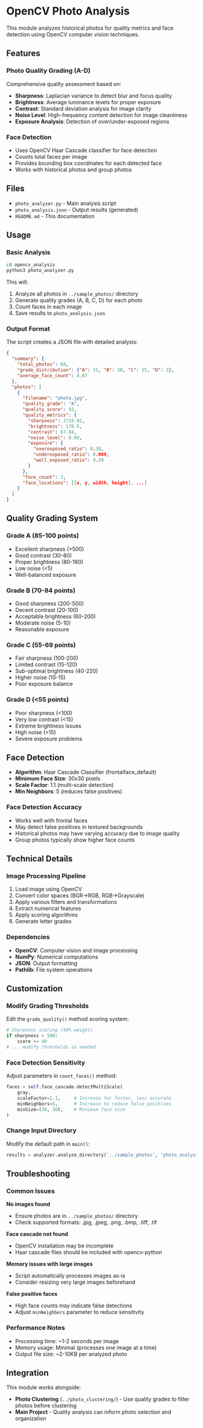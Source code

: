 # OpenCV Photo Analysis

This module analyzes historical photos for quality metrics and face detection using OpenCV computer vision techniques.

## Features

### Photo Quality Grading (A-D)
Comprehensive quality assessment based on:

- **Sharpness**: Laplacian variance to detect blur and focus quality
- **Brightness**: Average luminance levels for proper exposure
- **Contrast**: Standard deviation analysis for image clarity
- **Noise Level**: High-frequency content detection for image cleanliness
- **Exposure Analysis**: Detection of over/under-exposed regions

### Face Detection
- Uses OpenCV Haar Cascade classifier for face detection
- Counts total faces per image
- Provides bounding box coordinates for each detected face
- Works with historical photos and group photos

## Files

- `photo_analyzer.py` - Main analysis script
- `photo_analysis.json` - Output results (generated)
- `README.md` - This documentation

## Usage

### Basic Analysis
```bash
cd opencv_analysis
python3 photo_analyzer.py
```

This will:
1. Analyze all photos in `../sample_photos/` directory
2. Generate quality grades (A, B, C, D) for each photo
3. Count faces in each image
4. Save results to `photo_analysis.json`

### Output Format

The script creates a JSON file with detailed analysis:

```json
{
  "summary": {
    "total_photos": 68,
    "grade_distribution": {"A": 31, "B": 20, "C": 15, "D": 2},
    "average_face_count": 4.87
  },
  "photos": [
    {
      "filename": "photo.jpg",
      "quality_grade": "A",
      "quality_score": 92,
      "quality_metrics": {
        "sharpness": 1719.02,
        "brightness": 178.5,
        "contrast": 67.84,
        "noise_level": 6.99,
        "exposure": {
          "overexposed_ratio": 0.38,
          "underexposed_ratio": 0.009,
          "well_exposed_ratio": 0.49
        }
      },
      "face_count": 3,
      "face_locations": [[x, y, width, height], ...]
    }
  ]
}
```

## Quality Grading System

### Grade A (85-100 points)
- Excellent sharpness (>500)
- Good contrast (30-80)
- Proper brightness (80-180)
- Low noise (<5)
- Well-balanced exposure

### Grade B (70-84 points)
- Good sharpness (200-500)
- Decent contrast (20-100)
- Acceptable brightness (60-200)
- Moderate noise (5-10)
- Reasonable exposure

### Grade C (55-69 points)
- Fair sharpness (100-200)
- Limited contrast (15-120)
- Sub-optimal brightness (40-220)
- Higher noise (10-15)
- Poor exposure balance

### Grade D (<55 points)
- Poor sharpness (<100)
- Very low contrast (<15)
- Extreme brightness issues
- High noise (>15)
- Severe exposure problems

## Face Detection

- **Algorithm**: Haar Cascade Classifier (frontalface_default)
- **Minimum Face Size**: 30x30 pixels
- **Scale Factor**: 1.1 (multi-scale detection)
- **Min Neighbors**: 5 (reduces false positives)

### Face Detection Accuracy
- Works well with frontal faces
- May detect false positives in textured backgrounds
- Historical photos may have varying accuracy due to image quality
- Group photos typically show higher face counts

## Technical Details

### Image Processing Pipeline
1. Load image using OpenCV
2. Convert color spaces (BGR→RGB, RGB→Grayscale)
3. Apply various filters and transformations
4. Extract numerical features
5. Apply scoring algorithms
6. Generate letter grades

### Dependencies
- **OpenCV**: Computer vision and image processing
- **NumPy**: Numerical computations
- **JSON**: Output formatting
- **Pathlib**: File system operations

## Customization

### Modify Grading Thresholds
Edit the `grade_quality()` method scoring system:
```python
# Sharpness scoring (40% weight)
if sharpness > 500:
    score += 40
# ... modify thresholds as needed
```

### Face Detection Sensitivity
Adjust parameters in `count_faces()` method:
```python
faces = self.face_cascade.detectMultiScale(
    gray,
    scaleFactor=1.1,     # Increase for faster, less accurate
    minNeighbors=5,      # Increase to reduce false positives
    minSize=(30, 30),    # Minimum face size
)
```

### Change Input Directory
Modify the default path in `main()`:
```python
results = analyzer.analyze_directory('../sample_photos', 'photo_analysis.json')
```

## Troubleshooting

### Common Issues

**No images found**
- Ensure photos are in `../sample_photos/` directory
- Check supported formats: .jpg, .jpeg, .png, .bmp, .tiff, .tif

**Face cascade not found**
- OpenCV installation may be incomplete
- Haar cascade files should be included with opencv-python

**Memory issues with large images**
- Script automatically processes images as-is
- Consider resizing very large images beforehand

**False positive faces**
- High face counts may indicate false detections
- Adjust `minNeighbors` parameter to reduce sensitivity

### Performance Notes
- Processing time: ~1-2 seconds per image
- Memory usage: Minimal (processes one image at a time)
- Output file size: ~2-10KB per analyzed photo

## Integration

This module works alongside:
- **Photo Clustering** (`../photo_clustering/`) - Use quality grades to filter photos before clustering
- **Main Project** - Quality analysis can inform photo selection and organization